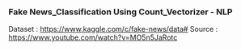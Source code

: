 ### Fake News_Classification Using Count_Vectorizer - NLP 

Dataset : https://www.kaggle.com/c/fake-news/data#
Source  : https://www.youtube.com/watch?v=MO5n5JaRotc
